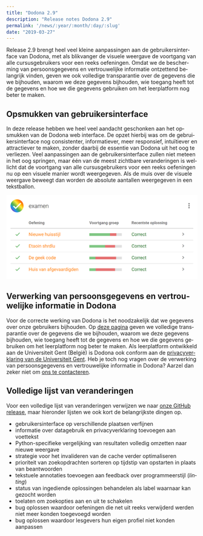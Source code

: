 ```yaml
---
title: "Dodona 2.9"
description: "Release notes Dodona 2.9"
permalink: '/news/:year/:month/:day/:slug'
date: "2019-03-27"
---
```


<NewsHeader :title="$frontmatter.title" :date="$frontmatter.date" lang="nl" />

Release 2.9 brengt heel veel kleine aanpassingen aan de gebruikersinterface van Dodona, met als blikvanger de visuele weergave de voortgang van alle cursusgebruikers voor een reeks oefeningen. Omdat we de bescherming van persoonsgegevens en vertrouwelijke informatie ontzettend belangrijk vinden, geven we ook volledige transparantie over de gegevens die we bijhouden, waarom we deze gegevens bijhouden, wie toegang heeft tot de gegevens en hoe we die gegevens gebruiken om het leerplatform nog beter te maken.  

## Opsmukken van gebruikersinterface  

In deze release hebben we heel veel aandacht geschonken aan het opsmukken van de Dodona web interface. De opzet hierbij was om de gebruikersinterface nog consistenter, informatiever, meer responsief, intuïtiever en attractiever te maken, zonder daarbij de essentie van Dodona uit het oog te verliezen. Veel aanpassingen aan de gebruikersinterface zullen niet meteen in het oog springen, maar één van de meest zichtbare veranderingen is wellicht dat de voortgang van alle cursusgebruikers voor een reeks oefeningen nu op een visuele manier wordt weergegeven. Als de muis over de visuele weergave beweegt dan worden de absolute aantallen weergegeven in een tekstballon.

![voortgang](./voortgang.png)

## Verwerking van persoonsgegevens en vertrouwelijke informatie in Dodona

Voor de correcte werking van Dodona is het noodzakelijk dat we gegevens over onze gebruikers bijhouden. Op [deze pagina](https://dodona.ugent.be/data/) geven we volledige transparantie over de gegevens die we bijhouden, waarom we deze gegevens bijhouden, wie toegang heeft tot de gegevens en hoe we die gegevens gebruiken om het leerplatform nog beter te maken. Als leerplatform ontwikkeld aan de Universiteit Gent (België) is Dodona ook conform aan de [privacyverklaring van de Universiteit Gent](https://www.ugent.be/nl/univgent/privacy/privacyverklaring). Heb je toch nog vragen over de verwerking van persoonsgegevens en vertrouwelijke informatie in Dodona? Aarzel dan zeker niet om [ons te contacteren](https://dodona.ugent.be/contact/).  

## Volledige lijst van veranderingen  

Voor een volledige lijst van veranderingen verwijzen we naar [onze GitHub release](https://github.com/dodona-edu/dodona/releases/tag/2.9), maar hieronder lijsten we ook kort de belangrijkste dingen op.

*   gebruikersinterface op verschillende plaatsen verfijnen
*   informatie over datagebruik en privacyverklaring toevoegen aan voettekst
*   Python-specifieke vergelijking van resultaten volledig omzetten naar nieuwe weergave
*   strategie voor het invalideren van de cache verder optimaliseren
*   prioriteit van zoekopdrachten sorteren op tijdstip van opstarten in plaats van beantwoorden
*   tekstuele annotaties toevoegen aan feedback over programmeerstijl (_linting_)
*   status van ingediende oplossingen behandelen als label waarnaar kan gezocht worden
*   toelaten om zoekopties aan en uit te schakelen
*   bug oplossen waardoor oefeningen die net uit reeks verwijderd werden niet meer konden toegevoegd worden
*   bug oplossen waardoor lesgevers hun eigen profiel niet konden aanpassen
